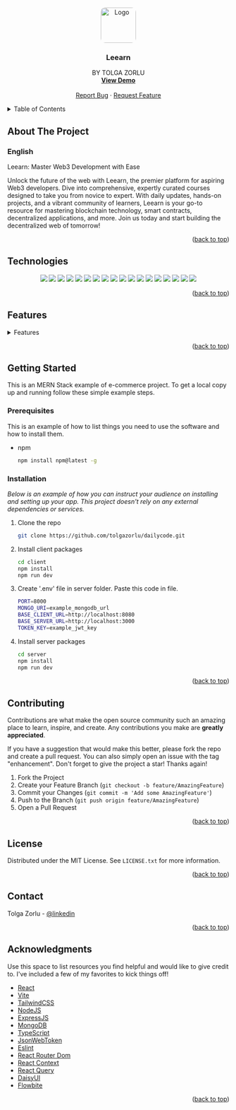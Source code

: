 <a name="readme-top"></a>

<!-- PROJECT LOGO -->
<br />
<div align="center">
  <a href="#">
    <img style="border-radius: 10px" src="" alt="Logo" width="80" height="80">
  </a>

  <h3 align="center">Leearn</h3>

  <p align="center">
    BY TOLGA ZORLU
    <br />
    <a href=""><strong>View Demo</strong></a>
    <br />
    <br />
    <a href="">Report Bug</a>
    ·
    <a href="">Request Feature</a>
  </p>
</div>

<details>
  <summary>Table of Contents</summary>
  <ol>
    <li>
      <a href="#about-the-project">About The Project</a>
      <ul>
        <li><a href="#technologies">Technologies</a></li>
        <li><a href="#features">Features</a></li>
      </ul>
    </li>
    <li>
      <a href="#getting-started">Getting Started</a>
      <ul>
        <li><a href="#prerequisites">Prerequisites</a></li>
        <li><a href="#installation">Installation</a></li>
      </ul>
    </li>
    <li><a href="#contributing">Contributing</a></li>
    <li><a href="#license">License</a></li>
    <li><a href="#contact">Contact</a></li>
    <li><a href="#acknowledgments">Acknowledgments</a></li>
  </ol>
</details>

## About The Project

### English

Leearn: Master Web3 Development with Ease

Unlock the future of the web with Leearn, the premier platform for aspiring Web3 developers. Dive into comprehensive, expertly curated courses designed to take you from novice to expert. With daily updates, hands-on projects, and a vibrant community of learners, Leearn is your go-to resource for mastering blockchain technology, smart contracts, decentralized applications, and more. Join us today and start building the decentralized web of tomorrow!

<p align="right">(<a href="#readme-top">back to top</a>)</p>

## Technologies

<p align="center">
  <a>
  <img src="https://img.shields.io/badge/React-20232A?style=for-the-badge&logo=react&logoColor=61DAFB">
  </a>
  <a>
  <img src="https://img.shields.io/badge/Tailwind_CSS-38B2AC?style=for-the-badge&logo=tailwind-css&logoColor=white"/>
  </a>
  <a><img src="https://img.shields.io/badge/Node.js-43853D?style=for-the-badge&logo=node.js&logoColor=white"/></a>
  <a><img src="https://img.shields.io/badge/Express.js-404D59?style=for-the-badge"/></a>
  <a><img src="https://img.shields.io/badge/MongoDB-4EA94B?style=for-the-badge&logo=mongodb&logoColor=white"/></a>
  <a><img src="https://img.shields.io/badge/TypeScript-007ACC?style=for-the-badge&logo=typescript&logoColor=white"/></a>
  <a><img src="https://img.shields.io/badge/GitHub-100000?style=for-the-badge&logo=github&logoColor=white"/></a>
  <a><img src="https://img.shields.io/badge/HTML5-E34F26?style=for-the-badge&logo=html5&logoColor=white"/></a>
  <a><img src="https://img.shields.io/badge/CSS3-1572B6?style=for-the-badge&logo=css3&logoColor=white"/></a>
  <a><img src="https://img.shields.io/badge/JavaScript-F7DF1E?style=for-the-badge&logo=javascript&logoColor=black"/></a>
  <a><img src="https://img.shields.io/badge/Markdown-000000?style=for-the-badge&logo=markdown&logoColor=white"/></a>
  <a><img src="https://img.shields.io/badge/React_Router-CA4245?style=for-the-badge&logo=react-router&logoColor=white"/></a>
  <a><img src="https://img.shields.io/badge/json%20web%20tokens-323330?style=for-the-badge&logo=json-web-tokens&logoColor=pink"/></a>
  <a><img src="https://img.shields.io/badge/Vercel-000000?style=for-the-badge&logo=vercel&logoColor=white"/></a>
  <a><img src="https://img.shields.io/badge/Visual_Studio_Code-0078D4?style=for-the-badge&logo=visual%20studio%20code&logoColor=white"/></a>
  <a><img src="https://img.shields.io/badge/eslint-3A33D1?style=for-the-badge&logo=eslint&logoColor=white"/></a>
  <a><img src="https://img.shields.io/badge/prettier-1A2C34?style=for-the-badge&logo=prettier&logoColor=F7BA3E"/></a>
  <a><img src="https://img.shields.io/badge/GIT-E44C30?style=for-the-badge&logo=git&logoColor=white"/></a>
  
  
</p>

<p align="right">(<a href="#readme-top">back to top</a>)</p>

<!-- Features -->

## Features

<details>
  <summary>Features</summary>
  <ul>
    <li>
      <a">Features</a>
      <ul>
        <li>Daily Countdown</li>
        <li>New Problems</li>
        <li>Contact with Author</li>
        <li>FAQ List</li>
        <li>User Register</li>
        <li>User Email Verification</li>
        <li>User Login</li>
        <li>User Logout</li>
        <li>User Solve Problem</li>
        <li>Basic Statistics for Admin Dashboard (Total Algorithm Questions, Total Users, Day)</li>
      </ul>
    </li>
    <li>
      <a>Pages</a>
      <ul>
       <li>Home</li>
       <li>Register</li>
       <li>Login</li>
       <li>Question</li>
       <li>Contact</li>
       <li>FAQ</li>
       <li>Email Verification</li>
       <li>404 Not Found</li>
       <li>User Profile</li>
       <li>Admin Dashboard</li>
       <li>Users (Admin Dashboard)</li>
       <li>Problems (Admin Dashboard)</li>
       <li>Contact (Admin Dashboard)</li>
       <li>FAQ (Admin Dashboard)</li>
      </ul>
    </li>
  </ul>
</details>

<p align="right">(<a href="#readme-top">back to top</a>)</p>

<!-- GETTING STARTED -->

## Getting Started

This is an MERN Stack example of e-commerce project.
To get a local copy up and running follow these simple example steps.

### Prerequisites

This is an example of how to list things you need to use the software and how to install them.

- npm
  ```sh
  npm install npm@latest -g
  ```

### Installation

_Below is an example of how you can instruct your audience on installing and setting up your app. This project doesn't rely on any external dependencies or services._

1. Clone the repo
   ```sh
   git clone https://github.com/tolgazorlu/dailycode.git
   ```
2. Install client packages
   ```sh
   cd client
   npm install
   npm run dev
   ```
3. Create '.env' file in server folder. Paste this code in file.
   ```sh
   PORT=8000
   MONGO_URI=example_mongodb_url
   BASE_CLIENT_URL=http://localhost:8080
   BASE_SERVER_URL=http://localhost:3000
   TOKEN_KEY=example_jwt_key
   ```
4. Install server packages
   ```sh
   cd server
   npm install
   npm run dev
   ```

<p align="right">(<a href="#readme-top">back to top</a>)</p>

<!-- CONTRIBUTING -->

## Contributing

Contributions are what make the open source community such an amazing place to learn, inspire, and create. Any contributions you make are **greatly appreciated**.

If you have a suggestion that would make this better, please fork the repo and create a pull request. You can also simply open an issue with the tag "enhancement".
Don't forget to give the project a star! Thanks again!

1. Fork the Project
2. Create your Feature Branch (`git checkout -b feature/AmazingFeature`)
3. Commit your Changes (`git commit -m 'Add some AmazingFeature'`)
4. Push to the Branch (`git push origin feature/AmazingFeature`)
5. Open a Pull Request

<p align="right">(<a href="#readme-top">back to top</a>)</p>

<!-- LICENSE -->

## License

Distributed under the MIT License. See `LICENSE.txt` for more information.

<p align="right">(<a href="#readme-top">back to top</a>)</p>

<!-- CONTACT -->

## Contact

Tolga Zorlu - [@linkedin](https://www.linkedin.com/in/tolgazorlu/)

<p align="right">(<a href="#readme-top">back to top</a>)</p>

<!-- ACKNOWLEDGMENTS -->

## Acknowledgments

Use this space to list resources you find helpful and would like to give credit to. I've included a few of my favorites to kick things off!

- [React](https://react.dev/)
- [Vite](https://vitejs.dev/)
- [TailwindCSS](https://tailwindcss.com/)
- [NodeJS](https://nodejs.org/en)
- [ExpressJS](https://expressjs.com/)
- [MongoDB](https://www.mongodb.com/)
- [TypeScript](https://www.typescriptlang.org/)
- [JsonWebToken](https://jwt.io/)
- [Eslint](https://eslint.org/)
- [React Router Dom](https://reactrouter.com/en/main)
- [React Context](https://react.dev/reference/react/useContext)
- [React Query](https://tanstack.com/query/v3/)
- [DaisyUI](https://daisyui.com/)
- [Flowbite](https://flowbite.com/)

<p align="right">(<a href="#readme-top">back to top</a>)</p>
